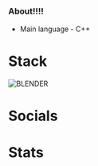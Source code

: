
#

### About!!!!

* Main language - C++

# Stack
![BLENDER]([https://img.shields.io/badge/go-%2300ADD8.svg?style=for-the-badge&logo=go&logoColor=white](https://img.shields.io/badge/blender-%23F5792A.svg?style=for-the-badge&logo=blender&logoColor=white))

# Socials



# Stats

